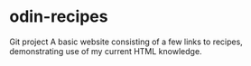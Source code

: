 # odin-recipes
Git project
A basic website consisting of a few links to recipes, demonstrating use of my current HTML knowledge.